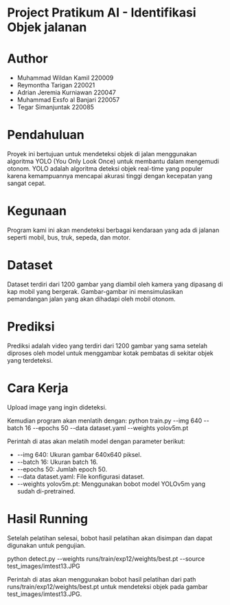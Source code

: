 # Project Pratikum AI - Identifikasi Objek jalanan 

# Author
- Muhammad Wildan Kamil 220009
- Reymontha Tarigan 220021
- Adrian Jeremia Kurniawan 220047
- Muhammad Exsfo al Banjari 220057
- Tegar Simanjuntak 220085

# Pendahuluan
Proyek ini bertujuan untuk mendeteksi objek di jalan menggunakan algoritma YOLO (You Only Look Once) untuk membantu dalam mengemudi otonom. YOLO adalah algoritma deteksi objek real-time yang populer karena kemampuannya mencapai akurasi tinggi dengan kecepatan yang sangat cepat.

# Kegunaan
Program kami ini akan mendeteksi berbagai kendaraan yang ada di jalanan seperti mobil, bus, truk, sepeda, dan motor. 

# Dataset
Dataset terdiri dari 1200 gambar yang diambil oleh kamera yang dipasang di kap mobil yang bergerak. Gambar-gambar ini mensimulasikan pemandangan jalan yang akan dihadapi oleh mobil otonom.

# Prediksi
Prediksi adalah video yang terdiri dari 1200 gambar yang sama setelah diproses oleh model untuk menggambar kotak pembatas di sekitar objek yang terdeteksi.

# Cara Kerja
Upload image yang ingin dideteksi.

Kemudian program akan menlatih dengan:
python train.py --img 640 --batch 16 --epochs 50 --data dataset.yaml --weights yolov5m.pt

Perintah di atas akan melatih model dengan parameter berikut:
- --img 640: Ukuran gambar 640x640 piksel.
- --batch 16: Ukuran batch 16.
- --epochs 50: Jumlah epoch 50.
- --data dataset.yaml: File konfigurasi dataset.
- --weights yolov5m.pt: Menggunakan bobot model YOLOv5m yang sudah di-pretrained.

# Hasil Running

Setelah pelatihan selesai, bobot hasil pelatihan akan disimpan dan dapat digunakan untuk pengujian.

python detect.py --weights runs/train/exp12/weights/best.pt --source test_images/imtest13.JPG


Perintah di atas akan menggunakan bobot hasil pelatihan dari path runs/train/exp12/weights/best.pt untuk mendeteksi objek pada gambar test_images/imtest13.JPG.
